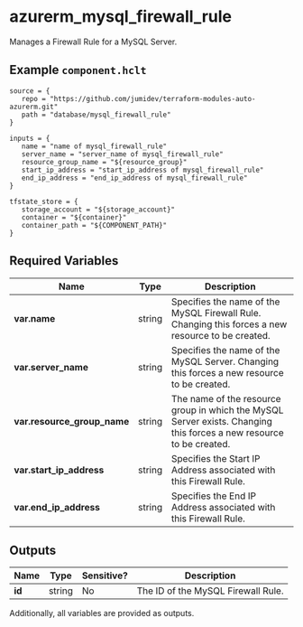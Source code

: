 # azurerm_mysql_firewall_rule

Manages a Firewall Rule for a MySQL Server.

## Example `component.hclt`

```hcl
source = {
   repo = "https://github.com/jumidev/terraform-modules-auto-azurerm.git" 
   path = "database/mysql_firewall_rule" 
}

inputs = {
   name = "name of mysql_firewall_rule" 
   server_name = "server_name of mysql_firewall_rule" 
   resource_group_name = "${resource_group}" 
   start_ip_address = "start_ip_address of mysql_firewall_rule" 
   end_ip_address = "end_ip_address of mysql_firewall_rule" 
}

tfstate_store = {
   storage_account = "${storage_account}" 
   container = "${container}" 
   container_path = "${COMPONENT_PATH}" 
}

```

## Required Variables

| Name | Type |  Description |
| ---- | --------- |  ----------- |
| **var.name** | string |  Specifies the name of the MySQL Firewall Rule. Changing this forces a new resource to be created. | 
| **var.server_name** | string |  Specifies the name of the MySQL Server. Changing this forces a new resource to be created. | 
| **var.resource_group_name** | string |  The name of the resource group in which the MySQL Server exists. Changing this forces a new resource to be created. | 
| **var.start_ip_address** | string |  Specifies the Start IP Address associated with this Firewall Rule. | 
| **var.end_ip_address** | string |  Specifies the End IP Address associated with this Firewall Rule. | 



## Outputs

| Name | Type | Sensitive? | Description |
| ---- | ---- | --------- | --------- |
| **id** | string | No  | The ID of the MySQL Firewall Rule. | 

Additionally, all variables are provided as outputs.
